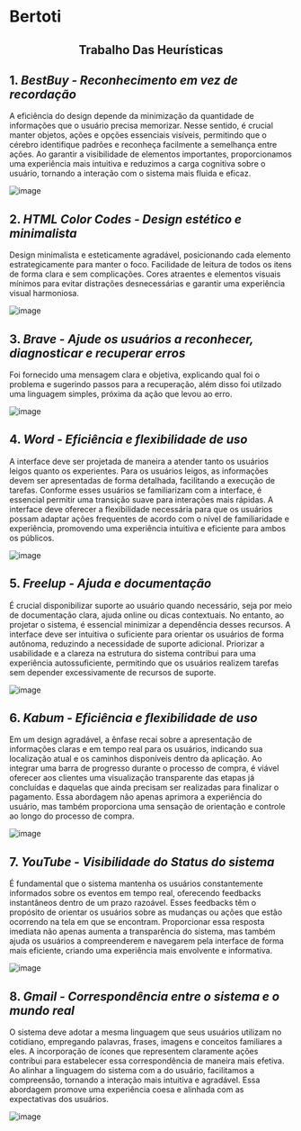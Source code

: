 # Bertoti

<h2 align="center" >Trabalho Das Heurísticas</h2>

## **1.** *BestBuy - Reconhecimento em vez de recordação* 

A eficiência do design depende da minimização da quantidade de informações que o usuário precisa memorizar. Nesse sentido, é crucial manter objetos, ações e opções essenciais visíveis, permitindo que o cérebro identifique padrões e reconheça facilmente a semelhança entre ações. Ao garantir a visibilidade de elementos importantes, proporcionamos uma experiência mais intuitiva e reduzimos a carga cognitiva sobre o usuário, tornando a interação com o sistema mais fluida e eficaz.

![image](https://github.com/NatanaelSM/Bertoti/assets/111640323/6d668f5a-729c-4f7e-b246-9f604a75e9ed)


## **2.** *HTML Color Codes - Design estético e minimalista*

Design minimalista e esteticamente agradável, posicionando cada elemento estrategicamente para manter o foco. Facilidade de leitura de todos os itens de forma clara e sem complicações. Cores atraentes e elementos visuais mínimos para evitar distrações desnecessárias e garantir uma experiência visual harmoniosa.

![image](https://github.com/NatanaelSM/Bertoti/assets/111640323/3f662dca-1053-43bd-9340-be579970f0cc)


## **3.** *Brave - Ajude os usuários a reconhecer, diagnosticar e recuperar erros*

Foi fornecido uma mensagem clara e objetiva, explicando qual foi o problema e sugerindo passos para a recuperação, além disso foi utilzado uma linguagem simples, próxima da ação que levou ao erro.

![image](https://github.com/NatanaelSM/Bertoti/assets/111640323/9a491208-626a-4b99-afb7-940538540027)


## **4.** *Word - Eficiência e flexibilidade de uso*

A interface deve ser projetada de maneira a atender tanto os usuários leigos quanto os experientes. Para os usuários leigos, as informações devem ser apresentadas de forma detalhada, facilitando a execução de tarefas. Conforme esses usuários se familiarizam com a interface, é essencial permitir uma transição suave para interações mais rápidas. A interface deve oferecer a flexibilidade necessária para que os usuários possam adaptar ações frequentes de acordo com o nível de familiaridade e experiência, promovendo uma experiência intuitiva e eficiente para ambos os públicos.

![image](https://github.com/NatanaelSM/Bertoti/assets/111640323/99ce210a-3aba-4fc6-903c-b23af03fca07)


## **5.** *Freelup - Ajuda e documentação*

É crucial disponibilizar suporte ao usuário quando necessário, seja por meio de documentação clara, ajuda online ou dicas contextuais. No entanto, ao projetar o sistema, é essencial minimizar a dependência desses recursos. A interface deve ser intuitiva o suficiente para orientar os usuários de forma autônoma, reduzindo a necessidade de suporte adicional. Priorizar a usabilidade e a clareza na estrutura do sistema contribui para uma experiência autossuficiente, permitindo que os usuários realizem tarefas sem depender excessivamente de recursos de suporte.

![image](https://github.com/NatanaelSM/Bertoti/assets/111640323/9a0981fe-5477-4c2e-85d2-6f947e2f42e3)


## **6.** *Kabum - Eficiência e flexibilidade de uso*

Em um design agradável, a ênfase recai sobre a apresentação de informações claras e em tempo real para os usuários, indicando sua localização atual e os caminhos disponíveis dentro da aplicação. Ao integrar uma barra de progresso durante o processo de compra, é viável oferecer aos clientes uma visualização transparente das etapas já concluídas e daquelas que ainda precisam ser realizadas para finalizar o pagamento. Essa abordagem não apenas aprimora a experiência do usuário, mas também proporciona uma sensação de orientação e controle ao longo do processo de compra.

![image](https://github.com/NatanaelSM/Bertoti/assets/111640323/e1959b7d-fc7d-4506-8d28-a838f7965346)

## **7.** *YouTube - Visibilidade do Status do sistema*

É fundamental que o sistema mantenha os usuários constantemente informados sobre os eventos em tempo real, oferecendo feedbacks instantâneos dentro de um prazo razoável. Esses feedbacks têm o propósito de orientar os usuários sobre as mudanças ou ações que estão ocorrendo na tela em que se encontram. Proporcionar essa resposta imediata não apenas aumenta a transparência do sistema, mas também ajuda os usuários a compreenderem e navegarem pela interface de forma mais eficiente, criando uma experiência mais envolvente e informativa.

![image](https://github.com/NatanaelSM/Bertoti/assets/111640323/c0522a89-d81b-478b-9797-208cc818b8e1)


## **8.** *Gmail - Correspondência entre o sistema e o mundo real*

O sistema deve adotar a mesma linguagem que seus usuários utilizam no cotidiano, empregando palavras, frases, imagens e conceitos familiares a eles. A incorporação de ícones que representem claramente ações contribui para estabelecer essa correspondência de maneira mais efetiva. Ao alinhar a linguagem do sistema com a do usuário, facilitamos a compreensão, tornando a interação mais intuitiva e agradável. Essa abordagem promove uma experiência coesa e alinhada com as expectativas dos usuários.

![image](https://github.com/NatanaelSM/Bertoti/assets/111640323/fb593ec3-631b-4c27-bcd8-c1ece2313a95)
